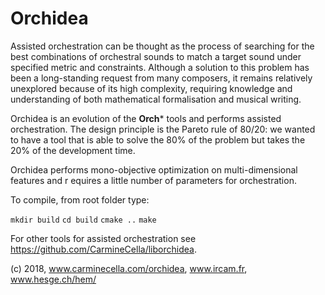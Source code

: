 # Orchidea

Assisted orchestration can be thought as the process of searching for the best combinations
of orchestral sounds to match a target sound under specified metric and constraints.
Although a solution to this problem has been a long-standing request from many composers,
it remains relatively unexplored because of its high complexity,
requiring knowledge and understanding of both mathematical formalisation and musical writing.

Orchidea is an evolution of the **Orch*** tools and performs assisted orchestration.
The design principle is the Pareto rule of 80/20: we wanted to have a tool that
is able to solve the 80% of the problem but takes the 20% of the development time.

Orchidea performs mono-objective optimization on multi-dimensional features and r
equires a little number of parameters for orchestration.

To compile, from root folder type:

`mkdir build`
`cd build`
`cmake ..`
`make`

For other tools for assisted orchestration see https://github.com/CarmineCella/liborchidea.

(c) 2018, www.carminecella.com/orchidea, www.ircam.fr, www.hesge.ch/hem/
